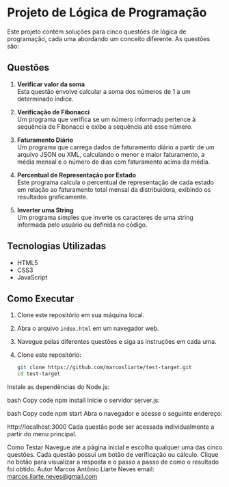 # Projeto de Lógica de Programação

Este projeto contém soluções para cinco questões de lógica de programação, cada uma abordando um conceito diferente. As questões são:

## Questões

1. **Verificar valor da soma**  
   Esta questão envolve calcular a soma dos números de 1 a um determinado índice.

2. **Verificação de Fibonacci**  
   Um programa que verifica se um número informado pertence à sequência de Fibonacci e exibe a sequência até esse número.

3. **Faturamento Diário**  
   Um programa que carrega dados de faturamento diário a partir de um arquivo JSON ou XML, calculando o menor e maior faturamento, a média mensal e o número de dias com faturamento acima da média.

4. **Percentual de Representação por Estado**  
   Este programa calcula o percentual de representação de cada estado em relação ao faturamento total mensal da distribuidora, exibindo os resultados graficamente.

5. **Inverter uma String**  
   Um programa simples que inverte os caracteres de uma string informada pelo usuário ou definida no código.

## Tecnologias Utilizadas

- HTML5
- CSS3
- JavaScript

## Como Executar

1. Clone este repositório em sua máquina local.
2. Abra o arquivo `index.html` em um navegador web.
3. Navegue pelas diferentes questões e siga as instruções em cada uma.


1. Clone este repositório:
   ```bash
   git clone https://github.com/marcosliarte/test-target.git
   cd test-target
Instale as dependências do Node.js:

bash
Copy code
npm install
Inicie o servidor server.js:

bash
Copy code
npm start
Abra o navegador e acesse o seguinte endereço:

http://localhost:3000
Cada questão pode ser acessada individualmente a partir do menu principal.

Como Testar
Navegue até a página inicial e escolha qualquer uma das cinco questões.
Cada questão possui um botão de verificação ou cálculo.
Clique no botão para visualizar a resposta e o passo a passo de como o resultado foi obtido.
Autor
Marcos Antônio Liarte Neves
email: marcos.liarte.neves@gmail.com
